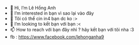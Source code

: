 - 👋 Hi, I’m  Lê Hồng Anh
- 👀 I’m interested in  bạn vì sao lại vào đây
- 🌱  Tôi có thể cin in4 bạn dc ko :>
- 💞️ I’m looking to  kết bạn với bạn  :<
- 📫 How to reach  với bạn đây nhỉ ? hãy kết bạn với tôi  nha :3 
- fb : https://www.facebook.com/lehonganha9

<!---
phangpaoho789/phangpaoho789 is a ✨ special ✨ repository because its `README.md` (this file) appears on your GitHub prof
You can click the Preview link to take a look at your changes.
--->
